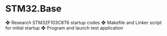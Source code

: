 # STM32.Base

❖ Research STM32F103C8T6 startup codes
❖ Makefile and Linker script for initial startup
❖ Program and launch test application
